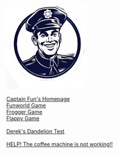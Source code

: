 <!-- Google tag (gtag.js) -->
<script async src="https://www.googletagmanager.com/gtag/js?id=G-GS3KEZHFNL"></script>
<script>
  window.dataLayer = window.dataLayer || [];
  function gtag(){dataLayer.push(arguments);}
  gtag('js', new Date());

  gtag('config', 'G-GS3KEZHFNL');
</script>
<div class="about_img"><img src="images/fpblank.png"></div>

<a href = "https://simpleonlinepharmacy.github.io/captainfun/"> Captain Fun's Homepage</A><BR>
<a href = "https://simpleonlinepharmacy.github.io/funworld/"> Funworld Game</A><BR>
<a href = "https://simpleonlinepharmacy.github.io/frogworld/"> Frogger Game</A><BR>
<a href = "https://simpleonlinepharmacy.github.io/flappy/"> Flappy Game</A><BR><BR>
<a href = "https://simpleonlinepharmacy.github.io/buttercup/"> Derek's Dandelion Test</A><BR><BR>
<a href = "https://simpleonlinepharmacy.github.io/repair/"> HELP! The coffee machine is not working!!</A>


<!--
**simpleonlinepharmacy/simpleonlinepharmacy** is a ✨ _special_ ✨ repository because its `README.md` (this file) appears on your GitHub profile.

Here are some ideas to get you started:

- 🔭 I’m currently working on ...
- 🌱 I’m currently learning ...
- 👯 I’m looking to collaborate on ...
- 🤔 I’m looking for help with ...
- 💬 Ask me about ...
- 📫 How to reach me: ...
- 😄 Pronouns: ...
- ⚡ Fun fact: ...
-->
